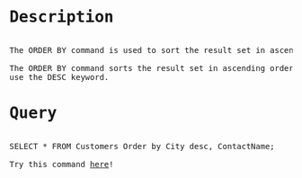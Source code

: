 <pre>
<h1>Description</h1>
The ORDER BY command is used to sort the result set in ascending or descending order.

The ORDER BY command sorts the result set in ascending order by default. To sort the records in descending order, 
use the DESC keyword.
<h1>Query</h1>
SELECT * FROM Customers Order by City desc, ContactName;

Try this command <a href="https://www.w3schools.com/sql/trysql.asp?filename=trysql_select_all">here</a>!

</pre>
